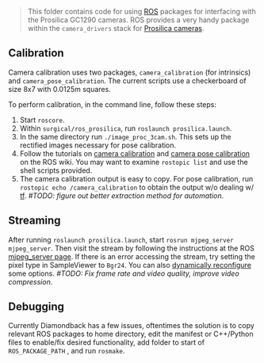 > This folder contains code for using [ROS](http://www.ros.org) packages for
> interfacing with the Prosilica GC1290 cameras. ROS provides a very handy
> package within the `camera_drivers` stack for [Prosilica cameras](http://www.ros.org/wiki/prosilica_camera).

## Calibration

Camera calibration uses two packages, `camera_calibration` (for intrinsics) and
`camera_pose_calibration`. The current scripts use a checkerboard of size 8x7
with 0.0125m squares.

To perform calibration, in the command line, follow these steps:

1. Start `roscore`.
2. Within  `surgical/ros_prosilica`, run `roslaunch prosilica.launch`.
3. In the same directory run `./image_proc_3cam.sh`. This sets up the rectified
   images necessary for pose calibration.
4. Follow the tutorials on [camera calibration](http://www.ros.org/wiki/camera_calibration)
   and [camera pose calibration](http://www.ros.org/wiki/camera_pose_calibration)
   on the ROS wiki. You may want to examine `rostopic list` and use the shell
   scripts provided.
5. The camera calibration output is easy to copy. For pose calibration,
   run `rostopic echo /camera_calibration` to obtain the output w/o dealing w/
   [tf](http://www.ros.org/wiki/tf). *#TODO: figure out better extraction method
   for automation*.

## Streaming

After running `roslaunch prosilica.launch`, start
`rosrun mjpeg_server mjpeg_server`. Then visit the stream by following the
instructions at the ROS [mjpeg_server page](http://www.ros.org/wiki/mjpeg_server).
If there is an error accessing the stream, try setting the pixel type in
SampleViewer to `Bgr24`. You can also [dynamically reconfigure](http://www.ros.org/wiki/dynamic_reconfigure)
some options. *#TODO: Fix frame rate and video quality, improve video compression*.

## Debugging

Currently Diamondback has a few issues, oftentimes the solution is to copy
relevant ROS packages to home directory, edit the manifest or C++/Python files
to enable/fix desired functionality, add folder to start of `ROS_PACKAGE_PATH`
, and run `rosmake`.

